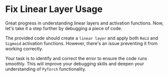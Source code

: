 # Fix Linear Layer Usage

Great progress in understanding linear layers and activation functions. Now, let's take it a step further by debugging a piece of code.

The provided code should create a `linear layer` and apply both `ReLU` and `Sigmoid` activation functions. However, there's an issue preventing it from working correctly.

Your task is to identify and correct the error to ensure the code runs smoothly. This will improve your debugging skills and deepen your understanding of `PyTorch` functionality.